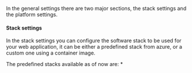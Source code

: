 In the general settings there are two major sections, the stack settings and the platform settings.

#### Stack settings
In the stack settings you can configure the software stack to be used for your web application, it can be either a predefined stack from azure, or a custom one using a container image.

The predefined stacks available as of now are:
* 